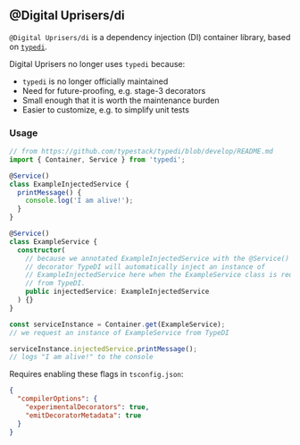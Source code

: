 ## @Digital Uprisers/di

`@Digital Uprisers/di` is a dependency injection (DI) container library, based on [`typedi`](https://github.com/typestack/typedi).

Digital Uprisers no longer uses `typedi` because:

- `typedi` is no longer officially maintained
- Need for future-proofing, e.g. stage-3 decorators
- Small enough that it is worth the maintenance burden
- Easier to customize, e.g. to simplify unit tests

### Usage

```typescript
// from https://github.com/typestack/typedi/blob/develop/README.md
import { Container, Service } from 'typedi';

@Service()
class ExampleInjectedService {
  printMessage() {
    console.log('I am alive!');
  }
}

@Service()
class ExampleService {
  constructor(
    // because we annotated ExampleInjectedService with the @Service()
    // decorator TypeDI will automatically inject an instance of
    // ExampleInjectedService here when the ExampleService class is requested
    // from TypeDI.
    public injectedService: ExampleInjectedService
  ) {}
}

const serviceInstance = Container.get(ExampleService);
// we request an instance of ExampleService from TypeDI

serviceInstance.injectedService.printMessage();
// logs "I am alive!" to the console
```

Requires enabling these flags in `tsconfig.json`:

```json
{
  "compilerOptions": {
    "experimentalDecorators": true,
    "emitDecoratorMetadata": true
  }
}
```
